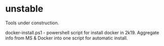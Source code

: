 # unstable
Tools under construction.

docker-install.ps1 - powershell script for install docker in 2k19. Aggregate info from MS & Docker into one script for automatic install.
